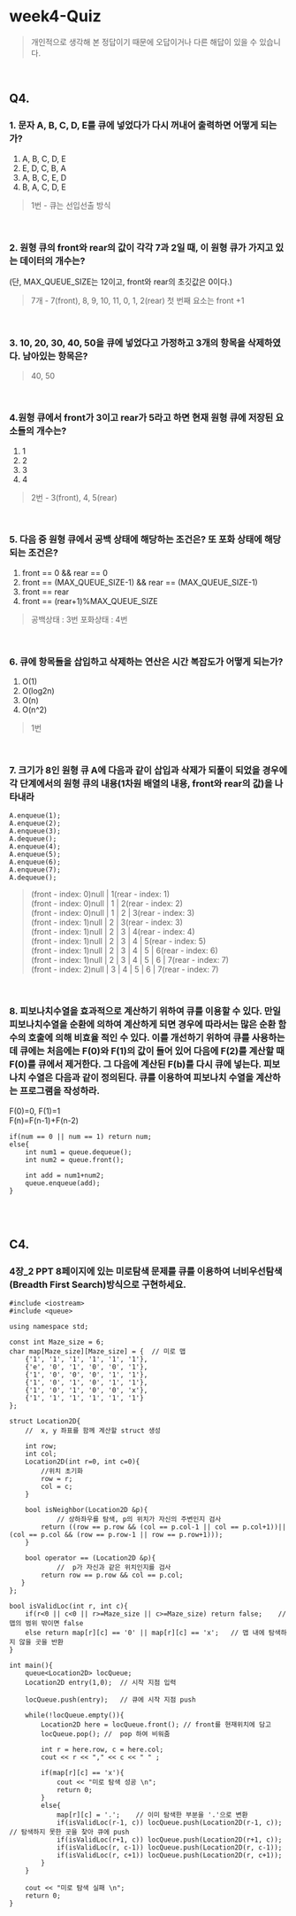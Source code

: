 # week4-Quiz
> 개인적으로 생각해 본 정답이기 때문에 오답이거나 다른 해답이 있을 수 있습니다. <br/>

<br/>

## Q4.

### 1. 문자 A, B, C, D, E를 큐에 넣었다가 다시 꺼내어 출력하면 어떻게 되는가?
1. A, B, C, D, E<br/>
2. E, D, C, B, A<br/>
3. A, B, C, E, D<br/>
4. B, A, C, D, E<br/>
> 1번 - 큐는 선입선출 방식
<br/>

### 2. 원형 큐의 front와 rear의 값이 각각 7과 2일 때, 이 원형 큐가 가지고 있는 데이터의 개수는?
(단, MAX_QUEUE_SIZE는 12이고, front와 rear의 초깃값은 0이다.)
> 7개 - 7(front), 8, 9, 10, 11, 0, 1, 2(rear) 첫 번째 요소는 front +1
<br/>

### 3. 10, 20, 30, 40, 50을 큐에 넣었다고 가정하고 3개의 항목을 삭제하였다. 남아있는 항목은?
> 40, 50
<br/>

### 4.원형 큐에서 front가 3이고 rear가 5라고 하면 현재 원형 큐에 저장된 요소들의 개수는?
1. 1<br/>
2. 2<br/>
3. 3<br/>
4. 4<br/>
> 2번 - 3(front), 4, 5(rear)
<br/>

### 5. 다음 중 원형 큐에서 공백 상태에 해당하는 조건은? 또 포화 상태에 해당되는 조건은?
1. front == 0 && rear == 0<br/>
2. front == (MAX_QUEUE_SIZE-1) && rear == (MAX_QUEUE_SIZE-1)<br/>
3. front == rear<br/>
4. front == (rear+1)%MAX_QUEUE_SIZE<br/>
> 공백상태 : 3번 
> 포화상태 : 4번
<br/>

### 6. 큐에 항목들을 삽입하고 삭제하는 연산은 시간 복잡도가 어떻게 되는가?
1. O(1)<br/>
2. O(log2n)<br/>
3. O(n)<br/>
4. O(n^2)<br/>
> 1번
<br/>

### 7. 크기가 8인 원형 큐 A에 다음과 같이 삽입과 삭제가 되풀이 되었을 경우에 각 단계에서의 원형 큐의 내용(1차원 배열의 내용, front와 rear의 값)을 나타내라
```
A.enqueue(1);
A.enqueue(2);
A.enqueue(3); 
A.dequeue();  
A.enqueue(4);  
A.enqueue(5);  
A.enqueue(6);   
A.enqueue(7);   
A.dequeue();  
```
> (front - index: 0)null | 1(rear - index: 1)<br/>
> (front - index: 0)null | 1 | 2(rear - index: 2)<br/>
> (front - index: 0)null | 1 | 2 | 3(rear - index: 3)<br/>
> (front - index: 1)null | 2 | 3(rear - index: 3)<br/>
> (front - index: 1)null | 2 | 3 | 4(rear - index: 4)<br/>
> (front - index: 1)null | 2 | 3 | 4 | 5(rear - index: 5)<br/>
> (front - index: 1)null | 2 | 3 | 4 | 5 | 6(rear - index: 6)<br/>
> (front - index: 1)null | 2 | 3 | 4 | 5 | 6 | 7(rear - index: 7)<br/>
> (front - index: 2)null | 3 | 4 | 5 | 6 | 7(rear - index: 7)<br/>
<br/>

### 8. 피보나치수열을 효과적으로 계산하기 위하여 큐를 이용할 수 있다. 만일 피보나치수열을 순환에 의하여 계산하게 되면 경우에 따라서는 많은 순환 함수의 호출에 의해 비효율 적인 수 있다. 이를 개선하기 위하여 큐를 사용하는데 큐에는 처음에는 F(0)와 F(1)의 값이 들어 있어 다음에 F(2)를 계산할 때 F(0)를 큐에서 제거한다. 그 다음에 계산된 F(b)를 다시 큐에 넣는다. 피보나치 수열은 다음과 같이 정의된다. 큐를 이용하여 피보나치 수열을 계산하는 프로그램을 작성하라.
F(0)=0, F(1)=1<br/>
F(n)=F(n-1)+F(n-2)<br/>
```
if(num == 0 || num == 1) return num;
else{
    int num1 = queue.dequeue();
    int num2 = queue.front();
    
    int add = num1+num2;
    queue.enqueue(add);
}

```

<br/>
<br/>

## C4.
### 4장_2 PPT 8페이지에 있는 미로탐색 문제를 큐를 이용하여 너비우선탐색(Breadth First Search)방식으로 구현하세요.
```
#include <iostream>
#include <queue>

using namespace std;

const int Maze_size = 6;
char map[Maze_size][Maze_size] = {  // 미로 맵
    {'1', '1', '1', '1', '1', '1'},
    {'e', '0', '1', '0', '0', '1'},
    {'1', '0', '0', '0', '1', '1'},
    {'1', '0', '1', '0', '1', '1'},
    {'1', '0', '1', '0', '0', 'x'},
    {'1', '1', '1', '1', '1', '1'}
};

struct Location2D{
    //  x, y 좌표를 함께 계산할 struct 생성
    
    int row;
    int col;
    Location2D(int r=0, int c=0){
        //위치 초기화
        row = r;
        col = c;
    }
    
    bool isNeighbor(Location2D &p){
            // 상하좌우를 탐색, p의 위치가 자신의 주변인지 검사
        return ((row == p.row && (col == p.col-1 || col == p.col+1))||(col == p.col && (row == p.row-1 || row == p.row+1)));
    }
    
    bool operator == (Location2D &p){
            //  p가 자신과 같은 위치인지를 검사
        return row == p.row && col == p.col;
   }
};

bool isValidLoc(int r, int c){
    if(r<0 || c<0 || r>=Maze_size || c>=Maze_size) return false;    // 맵의 범위 밖이면 false
    else return map[r][c] == '0' || map[r][c] == 'x';   // 맵 내에 탐색하지 않을 곳을 반환
}

int main(){
    queue<Location2D> locQueue;
    Location2D entry(1,0);  // 시작 지점 입력
    
    locQueue.push(entry);   // 큐에 시작 지점 push
    
    while(!locQueue.empty()){
        Location2D here = locQueue.front(); // front를 현재위치에 담고
        locQueue.pop(); //  pop 하여 비워줌
        
        int r = here.row, c = here.col;
        cout << r << "," << c << " " ;
        
        if(map[r][c] == 'x'){
            cout << "미로 탐색 성공 \n";
            return 0;
        }
        else{
            map[r][c] = '.';    // 이미 탐색한 부분을 '.'으로 변환
            if(isValidLoc(r-1, c)) locQueue.push(Location2D(r-1, c));   // 탐색하지 못한 곳을 찾아 큐에 push
            if(isValidLoc(r+1, c)) locQueue.push(Location2D(r+1, c));
            if(isValidLoc(r, c-1)) locQueue.push(Location2D(r, c-1));
            if(isValidLoc(r, c+1)) locQueue.push(Location2D(r, c+1));
        }
    }
    
    cout << "미로 탐색 실패 \n";
    return 0;
}

```
